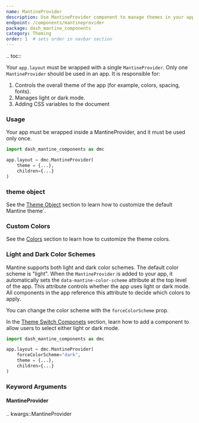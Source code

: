 ```yaml
---
name: MantineProvider
description: Use MantineProvider component to manage themes in your app globally.
endpoint: /components/mantineprovider
package: dash_mantine_components
category: Theming
order: 1  # sets order in navbar section
---
```


.. toc::


Your `app.layout` must be wrapped with a single `MantineProvider`. Only one `MantineProvider` should be used in an app. 
It is responsible for:  

1. Controls the overall theme of the app (for example, colors, spacing, fonts).  
2. Manages light or dark mode.
3. Adding CSS variables to the document


### Usage

Your app must be wrapped inside a MantineProvider, and it must be used only once.

```python
import dash_mantine_components as dmc

app.layout = dmc.MantineProvider(
    theme = {...},
    children={...}
)
```

### theme object

See the [Theme Object](/theme-object) section to learn how to customize the default Mantine theme`.


### Custom Colors

See the [Colors](/colors) section to learn how to customize the theme colors.

### Light and Dark Color Schemes
Mantine supports both light and dark color schemes.  The default color scheme is "light".
When the `MantineProvider` is added to your app, it automatically sets the `data-mantine-color-scheme` attribute at the 
top level of the app. This attribute controls whether the app uses light or dark mode. All components in the app 
reference this attribute to decide which colors to apply.

You can change the color scheme with the `forceColorScheme` prop.

In the [Theme Switch Componets](/theme-switch) section, learn how to add a component to allow users to select either light or dark mode.

```python
import dash_mantine_components as dmc

app.layout = dmc.MantineProvider(
    forceColorScheme="dark",
    theme = {...},
    children={...}
)
```

### Keyword Arguments

#### MantineProvider

.. kwargs::MantineProvider

